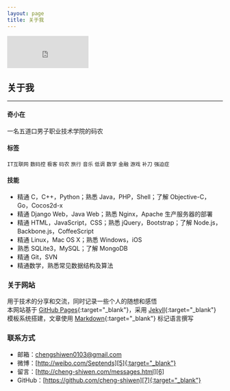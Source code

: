 ```yaml
---
layout: page
title: 关于我
---
```


<iframe width="190" height="75" class="share_self" frameborder="0" scrolling="no" src="http://widget.weibo.com/weiboshow/index.php?language=&width=190&height=75&fansRow=1&ptype=1&speed=0&skin=5&isTitle=0&noborder=0&isWeibo=0&isFans=0&uid=2010283231&verifier=456d70aa&dpc=1"></iframe>
<h2>关于我</h2>
<hr style="FILTER: alpha(opacity=100,finishopacity=0,style=3)" color="#e8e8e8" size="3" />

#### 奇小在

一名五道口男子职业技术学院的码农

#### 标签

`IT互联网` `数码控` `极客` `码农` `旅行` `音乐` `低调` `数学` `金融` `游戏` `补刀` `强迫症`

#### 技能

 - 精通 C，C++，Python；熟悉 Java，PHP，Shell；了解 Objective-C，Go，Cocos2d-x
 - 精通 Django Web，Java Web；熟悉 Nginx，Apache 生产服务器的部署
 - 精通 HTML，JavaScript，CSS；熟悉 jQuery，Bootstrap；了解 Node.js，Backbone.js，CoffeeScript
 - 精通 Linux，Mac OS X；熟悉 Windows，iOS
 - 熟悉 SQLite3，MySQL；了解 MongoDB
 - 精通 Git，SVN
 - 精通数学，熟悉常见数据结构及算法


### 关于网站

用于技术的分享和交流，同时记录一些个人的随想和感悟<br/>
本网站基于 [GitHub Pages][1]{:target="_blank"}，采用 [Jekyll][2]{:target="_blank"} 模板系统搭建，文章使用 [Markdown][3]{:target="_blank"} 标记语言撰写


### 联系方式

 - 邮箱：[chengshiwen0103@gmail.com][4]
 - 微博：[http://weibo.com/Septends][5]{:target="_blank"}
 - 留言：[http://cheng-shiwen.com/messages.html][6]
 - GitHub：[https://github.com/cheng-shiwen][7]{:target="_blank"}


[1]:    https://pages.github.com
[2]:    http://jekyllrb.com
[3]:    http://daringfireball.net/projects/markdown/syntax
[4]:    mailto:chengshiwen0103@gmail.com
[5]:    http://weibo.com/Septends
[6]:    /messages.html
[7]:    https://github.com/cheng-shiwen
